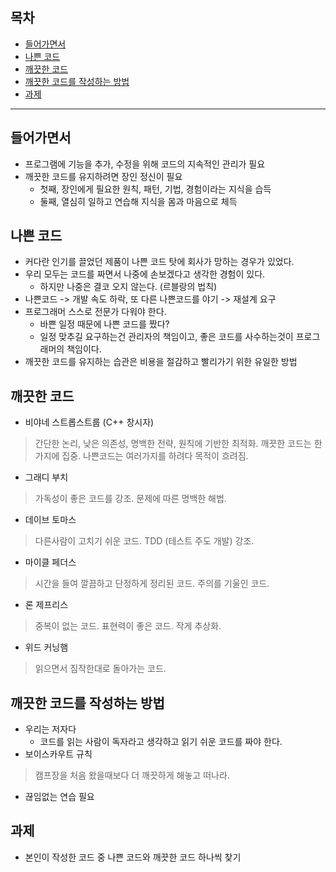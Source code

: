 ## 목차 ##
- [들어가면서](#1)
- [나쁜 코드](#2)
- [깨끗한 코드](#3)
- [깨끗한 코드를 작성하는 방법](#4)
- [과제](#5)

---

<a name="1"></a>
## 들어가면서 ##
- 프로그램에 기능을 추가, 수정을 위해 코드의 지속적인 관리가 필요 
- 깨끗한 코드를 유지하려면 장인 정신이 필요 
  - 첫째, 장인에게 필요한 원칙, 패턴, 기법, 경험이라는 지식을 습득 
  - 둘째, 열심히 일하고 연습해 지식을 몸과 마음으로 체득

<a name="2"></a>
## 나쁜 코드 ##
- 커다란 인기를 끌었던 제품이 나쁜 코드 탓에 회사가 망하는 경우가 있었다.
- 우리 모두는 코드를 짜면서 나중에 손보겠다고 생각한 경험이 있다. 
  - 하지만 나중은 결코 오지 않는다. (르블랑의 법칙)
- 나쁜코드 -> 개발 속도 하락, 또 다른 나쁜코드를 야기 -> 재설계 요구
- 프로그래머 스스로 전문가 다워야 한다.
  - 바쁜 일정 때문에 나쁜 코드를 짰다?
  - 일정 맞추길 요구하는건 관리자의 책임이고, 좋은 코드를 사수하는것이 프로그래머의 책임이다.
- 깨끗한 코드를 유지하는 습관은 비용을 절감하고 빨리가기 위한 유일한 방법

<a name="3"></a>
## 깨끗한 코드 ##
- 비야네 스트롭스트룹 (C++ 창시자)
> 간단한 논리, 낮은 의존성, 명백한 전략, 원칙에 기반한 최적화. 깨끗한 코드는 한가지에 집중. 나쁜코드는 여러가지를 하려다 목적이 흐려짐.
- 그래디 부치 
> 가독성이 좋은 코드를 강조. 문제에 따른 명백한 해법.
- 데이브 토마스
> 다른사람이 고치기 쉬운 코드. TDD (테스트 주도 개발) 강조.
- 마이클 페더스
> 시간을 들여 깔끔하고 단정하게 정리된 코드. 주의를 기울인 코드.
- 론 제프리스
> 중복이 없는 코드. 표현력이 좋은 코드. 작게 추상화.
- 위드 커닝햄
> 읽으면서 짐작한대로 돌아가는 코드.

<a name="4"></a>
## 깨끗한 코드를 작성하는 방법 ##
- 우리는 저자다
  - 코드를 읽는 사람이 독자라고 생각하고 읽기 쉬운 코드를 짜야 한다.
- 보이스카우트 규칙
> 캠프장을 처음 왔을때보다 더 깨끗하게 해놓고 떠나라.
- 끊임없는 연습 필요

<a name="5"></a>
## 과제 ##
- 본인이 작성한 코드 중 나쁜 코드와 깨끗한 코드 하나씩 찾기
